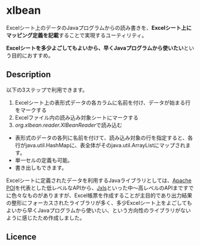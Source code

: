 xlbean
====

Excelシート上のデータのJavaプログラムからの読み書きを、**Excelシート上にマッピング定義を記載**することで実現するユーティリティ。

**Excelシートを多少よごしてもよいから、早くJavaプログラムから使いたい**という目的におすすめ。

## Description

以下の3ステップで利用できます。
1. Excelシート上の表形式データの各カラムに名前を付け、データが始まる行をマークする
2. Excelファイル内の読み込み対象シートにマークする
3. *org.xlbean.reader.XlBeanReader*で読み込む



* 表形式のデータの各列に名前を付けて、読み込み対象の行を指定すると、各行がjava.util.HashMapに、表全体がそのjava.util.ArrayListにマップされます。
* 単一セルの定義も可能。
* 書き出しもできます。

Excelシートに定義されたデータを利用するJavaライブラリとしては、[Apache POI](https://poi.apache.org/)を代表とした低レベルなAPIから、[Jxls](http://jxls.sourceforge.net/)といった中～高レベルのAPIまですでに色々なものがありますが、Excel帳票を作成することが主目的であり出力結果の整形にフォーカスされたライブラリが多く、多少Excelシート上をよごしてもよいから早くJavaプログラムから使いたい、という方向性のライブラリがないように感じたため作成しました。




## Licence


